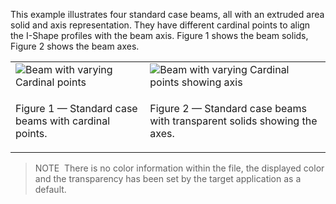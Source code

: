 This example illustrates four standard case beams, all with an extruded area solid and axis representation. They have different cardinal points to align the I-Shape profiles with the beam axis. Figure 1 shows the beam solids, Figure 2 shows the beam axes.

<table summary="extrusion representation">
 <tr>
  <td><img src="../../../../figures/examples/beam_varying_cardinal_points.png" alt="Beam with varying Cardinal points">
  </td>
  <td><img src="../../../../figures/examples/beam_varying_cardinal_points_axis.png" alt="Beam with varying Cardinal points showing axis">
  </td>
 </tr>
 <tr style="height:20px;">
  <td style="vertical-align:bottom;">
   <p class="figure">Figure 1 &mdash; Standard case beams with cardinal points.</p>
  </td>
  <td style="vertical-align:bottom;">
   <p class="figure">Figure 2 &mdash; Standard case beams with transparent solids showing the axes.</p>
  </td>
 </tr>
</table>

> NOTE&nbsp; There is no color information within the file, the displayed color and the transparency has been set by the target application as a default.
